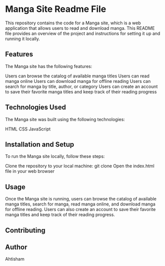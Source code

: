 # Manga Site Readme File
This repository contains the code for a Manga site, which is a web application that allows users to read and download manga. This README file provides an overview of the project and instructions for setting it up and running it locally.

## Features
The Manga site has the following features:

Users can browse the catalog of available manga titles
Users can read manga online
Users can download manga for offline reading
Users can search for manga by title, author, or category
Users can create an account to save their favorite manga titles and keep track of their reading progress

## Technologies Used
The Manga site was built using the following technologies:

HTML
CSS
JavaScript


## Installation and Setup
To run the Manga site locally, follow these steps:

Clone the repository to your local machine: git clone
Open the index.html file in your web browser

## Usage
Once the Manga site is running, users can browse the catalog of available manga titles, search for manga, read manga online, and download manga for offline reading. Users can also create an account to save their favorite manga titles and keep track of their reading progress.

## Contributing

## Author
Ahtisham
